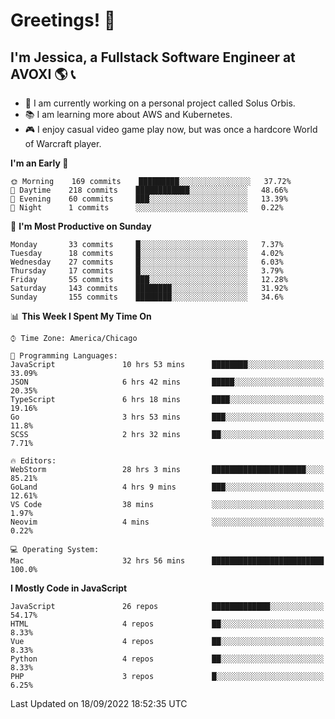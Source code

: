 # Greetings! 🧠

## I'm Jessica, a Fullstack Software Engineer at AVOXI 🌎 📞

- 🌟 I am currently working on a personal project called Solus Orbis.
- 📚 I am learning more about AWS and Kubernetes.
- 🎮 I enjoy casual video game play now, but was once a hardcore World of Warcraft player.

<!--START_SECTION:waka-->
**I'm an Early 🐤** 

```text
🌞 Morning    169 commits    █████████░░░░░░░░░░░░░░░░   37.72% 
🌆 Daytime    218 commits    ████████████░░░░░░░░░░░░░   48.66% 
🌃 Evening    60 commits     ███░░░░░░░░░░░░░░░░░░░░░░   13.39% 
🌙 Night      1 commits      ░░░░░░░░░░░░░░░░░░░░░░░░░   0.22%

```
📅 **I'm Most Productive on Sunday** 

```text
Monday       33 commits     █░░░░░░░░░░░░░░░░░░░░░░░░   7.37% 
Tuesday      18 commits     █░░░░░░░░░░░░░░░░░░░░░░░░   4.02% 
Wednesday    27 commits     █░░░░░░░░░░░░░░░░░░░░░░░░   6.03% 
Thursday     17 commits     █░░░░░░░░░░░░░░░░░░░░░░░░   3.79% 
Friday       55 commits     ███░░░░░░░░░░░░░░░░░░░░░░   12.28% 
Saturday     143 commits    ████████░░░░░░░░░░░░░░░░░   31.92% 
Sunday       155 commits    ████████░░░░░░░░░░░░░░░░░   34.6%

```


📊 **This Week I Spent My Time On** 

```text
⌚︎ Time Zone: America/Chicago

💬 Programming Languages: 
JavaScript               10 hrs 53 mins      ████████░░░░░░░░░░░░░░░░░   33.09% 
JSON                     6 hrs 42 mins       █████░░░░░░░░░░░░░░░░░░░░   20.35% 
TypeScript               6 hrs 18 mins       ████░░░░░░░░░░░░░░░░░░░░░   19.16% 
Go                       3 hrs 53 mins       ███░░░░░░░░░░░░░░░░░░░░░░   11.8% 
SCSS                     2 hrs 32 mins       ██░░░░░░░░░░░░░░░░░░░░░░░   7.71%

🔥 Editors: 
WebStorm                 28 hrs 3 mins       █████████████████████░░░░   85.21% 
GoLand                   4 hrs 9 mins        ███░░░░░░░░░░░░░░░░░░░░░░   12.61% 
VS Code                  38 mins             ░░░░░░░░░░░░░░░░░░░░░░░░░   1.97% 
Neovim                   4 mins              ░░░░░░░░░░░░░░░░░░░░░░░░░   0.22%

💻 Operating System: 
Mac                      32 hrs 56 mins      █████████████████████████   100.0%

```

**I Mostly Code in JavaScript** 

```text
JavaScript               26 repos            █████████████░░░░░░░░░░░░   54.17% 
HTML                     4 repos             ██░░░░░░░░░░░░░░░░░░░░░░░   8.33% 
Vue                      4 repos             ██░░░░░░░░░░░░░░░░░░░░░░░   8.33% 
Python                   4 repos             ██░░░░░░░░░░░░░░░░░░░░░░░   8.33% 
PHP                      3 repos             █░░░░░░░░░░░░░░░░░░░░░░░░   6.25%

```



 Last Updated on 18/09/2022 18:52:35 UTC
<!--END_SECTION:waka-->

<!--
**jessikuh/jessikuh** is a ✨ _special_ ✨ repository because its `README.md` (this file) appears on your GitHub profile.

Here are some ideas to get you started:

- 🔭 I’m currently working on ...
- 🌱 I’m currently learning ...
- 👯 I’m looking to collaborate on ...
- 🤔 I’m looking for help with ...
- 💬 Ask me about ...
- 📫 How to reach me: ...
- 😄 Pronouns: ...
- ⚡ Fun fact: ...
-->
